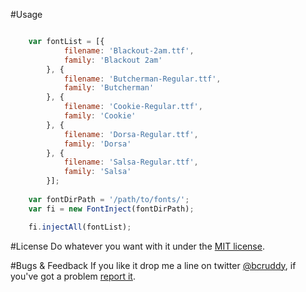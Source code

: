 #Usage
```javascript

    var fontList = [{
            filename: 'Blackout-2am.ttf',
            family: 'Blackout 2am'
        }, {
            filename: 'Butcherman-Regular.ttf',
            family: 'Butcherman'
        }, {
            filename: 'Cookie-Regular.ttf',
            family: 'Cookie'
        }, {
            filename: 'Dorsa-Regular.ttf',
            family: 'Dorsa'
        }, {
            filename: 'Salsa-Regular.ttf',
            family: 'Salsa'
        }];
        
    var fontDirPath = '/path/to/fonts/';
    var fi = new FontInject(fontDirPath);

    fi.injectAll(fontList);

```

#License
Do whatever you want with it under the [MIT license](https://github.com/bcruddy/FontInject/LICENSE.md).

#Bugs & Feedback
If you like it drop me a line on twitter [@bcruddy](https://twitter.com/bcruddy), if you've got a problem [report it](https://github.com/bcruddy/FontInject/issues).




